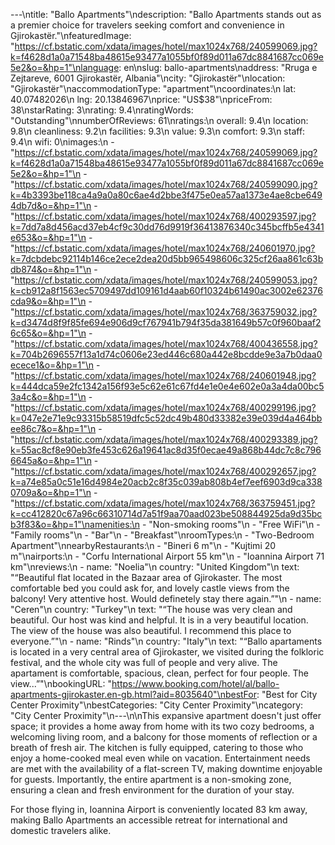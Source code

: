 ---\ntitle: "Ballo Apartments"\ndescription: "Ballo Apartments stands out as a premier choice for travelers seeking comfort and convenience in Gjirokastër."\nfeaturedImage: "https://cf.bstatic.com/xdata/images/hotel/max1024x768/240599069.jpg?k=f4628d1a0a71548ba48615e93477a1055bf0f89d011a67dc8841687cc069e5e2&o=&hp=1"\nlanguage: en\nslug: ballo-apartments\naddress: "Rruga e Zejtareve, 6001 Gjirokastër, Albania"\ncity: "Gjirokastër"\nlocation: "Gjirokastër"\naccommodationType: "apartment"\ncoordinates:\n  lat: 40.07482026\n  lng: 20.13846967\nprice: "US$38"\npriceFrom: 38\nstarRating: 3\nrating: 9.4\nratingWords: "Outstanding"\nnumberOfReviews: 61\nratings:\n  overall: 9.4\n  location: 9.8\n  cleanliness: 9.2\n  facilities: 9.3\n  value: 9.3\n  comfort: 9.3\n  staff: 9.4\n  wifi: 0\nimages:\n  - "https://cf.bstatic.com/xdata/images/hotel/max1024x768/240599069.jpg?k=f4628d1a0a71548ba48615e93477a1055bf0f89d011a67dc8841687cc069e5e2&o=&hp=1"\n  - "https://cf.bstatic.com/xdata/images/hotel/max1024x768/240599090.jpg?k=4b3393be118ca4a9a0a80c6ae4d2bbe3f475e0ea57aa1373e4ae8cbe6494db7d&o=&hp=1"\n  - "https://cf.bstatic.com/xdata/images/hotel/max1024x768/400293597.jpg?k=7dd7a8d456acd37eb4cf9c30dd76d9919f36413876340c345bcffb5e4341e653&o=&hp=1"\n  - "https://cf.bstatic.com/xdata/images/hotel/max1024x768/240601970.jpg?k=7dcbdebc92114b146ce2ece2dea20d5bb965498606c325cf26aa861c63bdb874&o=&hp=1"\n  - "https://cf.bstatic.com/xdata/images/hotel/max1024x768/240599053.jpg?k=cb912a8f1563ec5709497dd109161d4aab60f10324b61490ac3002e62376cda9&o=&hp=1"\n  - "https://cf.bstatic.com/xdata/images/hotel/max1024x768/363759032.jpg?k=d3474d8f9f85fe694e906d9cf767941b794f35da381649b57c0f960baaf26c65&o=&hp=1"\n  - "https://cf.bstatic.com/xdata/images/hotel/max1024x768/400436558.jpg?k=704b2696557f13a1d74c0606e23ed446c680a442e8bcdde9e3a7b0daa0ecece1&o=&hp=1"\n  - "https://cf.bstatic.com/xdata/images/hotel/max1024x768/240601948.jpg?k=444dca59e2fc1342a156f93e5c62e61c67fd4e1e0e4e602e0a3a4da00bc53a4c&o=&hp=1"\n  - "https://cf.bstatic.com/xdata/images/hotel/max1024x768/400299196.jpg?k=047e2e71e9c93315b58519dfc5c52dc49b480d33382e39e039d4a464bbee86c7&o=&hp=1"\n  - "https://cf.bstatic.com/xdata/images/hotel/max1024x768/400293389.jpg?k=55ac8cf8e90eb3fe453c626a19641ac8d35f0ecae49a868b44dc7c8c7966645a&o=&hp=1"\n  - "https://cf.bstatic.com/xdata/images/hotel/max1024x768/400292657.jpg?k=a74e85a0c51e16d4984e20acb2c8f35c039ab808b4ef7eef6903d9ca3380709a&o=&hp=1"\n  - "https://cf.bstatic.com/xdata/images/hotel/max1024x768/363759451.jpg?k=cc412820c67a96c66310714d7a51f9aa70aad023be508844925da9d35bcb3f83&o=&hp=1"\namenities:\n  - "Non-smoking rooms"\n  - "Free WiFi"\n  - "Family rooms"\n  - "Bar"\n  - "Breakfast"\nroomTypes:\n  - "Two-Bedroom Apartment"\nnearbyRestaurants:\n  - "Bineri 6 m"\n  - "Kujtimi 20 m"\nairports:\n  - "Corfu International Airport 55 km"\n  - "Ioannina Airport 71 km"\nreviews:\n  - name: "Noelia"\n    country: "United Kingdom"\n    text: "“Beautiful flat located in the Bazaar area of Gjirokaster. The most comfortable bed you could ask for, and lovely castle views from the balcony! Very attentive host. Would definetely stay there again.”"\n  - name: "Ceren"\n    country: "Turkey"\n    text: "“The house was very clean and beautiful. Our host was kind and helpful. It is in a very beautiful location. The view of the house was also beautiful. I recommend this place to everyone.”"\n  - name: "Rinds"\n    country: "Italy"\n    text: "“Ballo apartaments is located in a very central area of Gjirokaster, we visited during the folkloric festival, and the whole city was full of people and very alive. The apartament is comfortable, spacious, clean, perfect for four people. The view...”"\nbookingURL: "https://www.booking.com/hotel/al/ballo-apartments-gjirokaster.en-gb.html?aid=8035640"\nbestFor: "Best for City Center Proximity"\nbestCategories: "City Center Proximity"\ncategory: "City Center Proximity"\n---\n\nThis expansive apartment doesn't just offer space; it provides a home away from home with its two cozy bedrooms, a welcoming living room, and a balcony for those moments of reflection or a breath of fresh air. The kitchen is fully equipped, catering to those who enjoy a home-cooked meal even while on vacation. Entertainment needs are met with the availability of a flat-screen TV, making downtime enjoyable for guests. Importantly, the entire apartment is a non-smoking zone, ensuring a clean and fresh environment for the duration of your stay.

For those flying in, Ioannina Airport is conveniently located 83 km away, making Ballo Apartments an accessible retreat for international and domestic travelers alike.